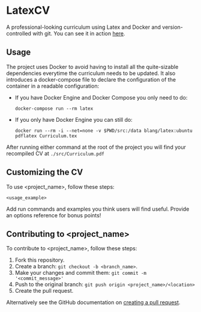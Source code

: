 # LatexCV

A professional-looking curriculum using Latex and Docker and version-controlled with git. You can see it in action [here](./src/Curriculum.pdf). 

## Usage

The project uses Docker to avoid having to install all the quite-sizable dependencies everytime the curriculum needs to be updated. It also introduces a docker-compose file to declare the configuration of the container in a readable configuration:
  - If you have Docker Engine and Docker Compose you only need to do:
    ```
    docker-compose run --rm latex
    ```
  - If you only have Docker Engine you can still do:
    ```
    docker run --rm -i --net=none -v $PWD/src:/data blang/latex:ubuntu pdflatex Curriculum.tex 
    ```

After running either command at the root of the project you will find your recompiled CV at `./src/Curriculum.pdf`


## Customizing the CV

To use <project_name>, follow these steps:

```
<usage_example>
```

Add run commands and examples you think users will find useful. Provide an options reference for bonus points!

## Contributing to <project_name>
<!--- If your README is long or you have some specific process or steps you want contributors to follow, consider creating a separate CONTRIBUTING.md file--->
To contribute to <project_name>, follow these steps:

1. Fork this repository.
2. Create a branch: `git checkout -b <branch_name>`.
3. Make your changes and commit them: `git commit -m '<commit_message>'`
4. Push to the original branch: `git push origin <project_name>/<location>`
5. Create the pull request.

Alternatively see the GitHub documentation on [creating a pull request](https://help.github.com/en/github/collaborating-with-issues-and-pull-requests/creating-a-pull-request).
